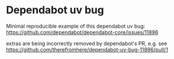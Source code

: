 # Dependabot uv bug

Minimal reproducible example of this dependabot uv bug: https://github.com/dependabot/dependabot-core/issues/11896

extras are being incorrectly removed by dependabot's PR, e.g. see https://github.com/therefromhere/dependabot-uv-bug-11896/pull/1 
